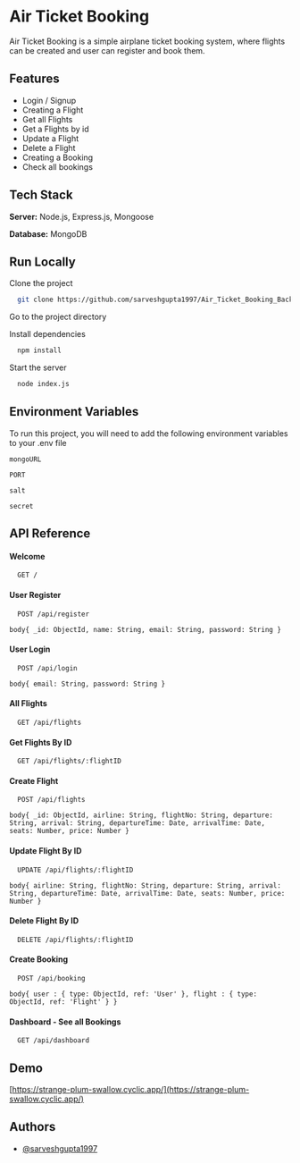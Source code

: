 # Air Ticket Booking

Air Ticket Booking is a simple airplane ticket booking system, where flights can be created and user can register and book them.


## Features

- Login / Signup
- Creating a Flight
- Get all Flights
- Get a Flights by id
- Update a Flight
- Delete a Flight
- Creating a Booking
- Check all bookings

## Tech Stack

**Server:** Node.js, Express.js, Mongoose

**Database:** MongoDB

## Run Locally

Clone the project

```bash
  git clone https://github.com/sarveshgupta1997/Air_Ticket_Booking_Backend.git
```

Go to the project directory

Install dependencies

```bash
  npm install
```

Start the server

```bash
  node index.js
```

## Environment Variables

To run this project, you will need to add the following environment variables to your .env file

`mongoURL`

`PORT`

`salt`

`secret`


## API Reference

#### Welcome

```http
  GET /
```

#### User Register

```http
  POST /api/register
```
`body{
  _id: ObjectId,
  name: String,
  email: String,
  password: String
}`

#### User  Login

```http
  POST /api/login
```
`body{
    email: String,
    password: String
}`

#### All Flights

```http
  GET /api/flights
```

#### Get Flights By ID

```http
  GET /api/flights/:flightID
```

#### Create Flight

```http
  POST /api/flights
```
`body{
  _id: ObjectId,
  airline: String,
  flightNo: String,
  departure: String,
  arrival: String,
  departureTime: Date,
  arrivalTime: Date,
  seats: Number,
  price: Number
}`

#### Update Flight By ID

```http
  UPDATE /api/flights/:flightID
```
`body{
  airline: String,
  flightNo: String,
  departure: String,
  arrival: String,
  departureTime: Date,
  arrivalTime: Date,
  seats: Number,
  price: Number
}`

#### Delete Flight By ID

```http
  DELETE /api/flights/:flightID
```

#### Create Booking

```http
  POST /api/booking
```
`body{
  user : { type: ObjectId, ref: 'User' },
  flight : { type: ObjectId, ref: 'Flight' }
}`


#### Dashboard - See all Bookings

```http
  GET /api/dashboard
```

## Demo

[https://strange-plum-swallow.cyclic.app/](https://strange-plum-swallow.cyclic.app/)

## Authors

- [@sarveshgupta1997](https://github.com/sarveshgupta1997)
